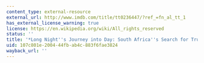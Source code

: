 ```yaml
---
content_type: external-resource
external_url: http://www.imdb.com/title/tt0236447/?ref_=fn_al_tt_1
has_external_license_warning: true
license: https://en.wikipedia.org/wiki/All_rights_reserved
status: ''
title: '*Long Night''s Journey into Day: South Africa''s Search for Truth & Reconciliation*'
uid: 107c801e-2004-44fb-ab4c-883f6fae3824
wayback_url: ''
---
```

